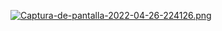 [![Captura-de-pantalla-2022-04-26-224126.png](https://i.postimg.cc/TwDY8BJ0/Captura-de-pantalla-2022-04-26-224126.png)](https://postimg.cc/ZBJhp7gv)
